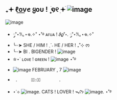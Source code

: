 ## ₊𖥔 ℓo͟v͟ꫀ ყoυ ! ۪ ׄ໑୧ ׅ𖥔ׄ  ![image](https://github.com/user-attachments/assets/0f769d9c-dcfc-4498-85ed-81b1522fa112)


![image](https://github.com/user-attachments/assets/ffa5513d-773b-4f17-aff8-1fb4a5892560)
-   ༘˚⋆𐙚｡⋆𖦹.✧˚               ⋆˚࿔ ᴀꜰᴜᴀ !  𝜗𝜚˚⋆.           ༘˚⋆𐙚｡⋆𖦹.✧˚
-    ╰┈➤ SHE / HIM ! ˎˊ˗ HE / HER ! ₊˚⊹ ᰔ
-  ╰┈➤  BI . BIGENDER ! ![image](https://github.com/user-attachments/assets/d0471206-05af-4bf7-a994-b6f2ac12feb2)
- ✮⋆˙ ʟᴏᴠᴇ ! ɢʀᴇᴇɴ ! ![image](https://github.com/user-attachments/assets/7b795526-8af8-434b-aead-c1825e6d913e) ⋆˚࿔
- ![image](https://github.com/user-attachments/assets/4fc19cff-cd45-42fe-88b3-ffed3c8e2d52) FEBRUARY , 7 ![image](https://github.com/user-attachments/assets/ad435ac5-0245-4537-9ba8-fb3355a32be0)
-      .      ⩇⩇:⩇⩇        .

-  ⋆˙⟡  ![image](https://github.com/user-attachments/assets/ee4e4d6a-a800-4f49-8e86-356a5b092b6f). CATS ! LOVER ! ᯓᡣ𐭩 ![image](https://github.com/user-attachments/assets/ca351a70-5882-45ad-8dfb-1a46f4b65fc5). ⋆˚࿔
